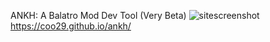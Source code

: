 ANKH: A Balatro Mod Dev Tool (Very Beta)
![sitescreenshot](https://github.com/user-attachments/assets/90070bea-f165-45b6-a548-fc3e2277675c)
https://coo29.github.io/ankh/
